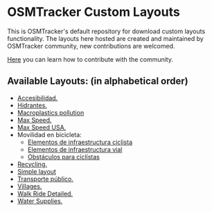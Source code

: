 # OSMTracker Custom Layouts

This is OSMTracker's default repository for download custom layouts functionality. The layouts here hosted are created and maintained by OSMTracker community, new contributions are welcomed.

[Here](https://github.com/labexp/osmtracker-android-layouts/wiki) you can learn how to contribute with the community.



## Available Layouts: (in alphabetical order)
+ [Accesibilidad.](https://github.com/labexp/osmtracker-android-layouts/blob/master/layouts/accesibilidad/README.md)
+ [Hidrantes.](https://github.com/labexp/osmtracker-android-layouts/blob/master/layouts/hidrantes/README.md)
+ [Macroplastics pollution](https://github.com/labexp/osmtracker-android-layouts/blob/master/layouts/macroplastics_pollution/README.md)
+ [Max Speed.](https://github.com/labexp/osmtracker-android-layouts/blob/master/layouts/maxspeed/README.md)
+ [Max Speed USA.](https://github.com/labexp/osmtracker-android-layouts/blob/master/layouts/maxspeed_usa/README.md)
+ Movilidad en bicicleta:
  + [Elementos de infraestructura ciclista](https://github.com/labexp/osmtracker-android-layouts/blob/master/layouts/infraestructura_ciclista/README.md)
  + [Elementos de infraestructura vial](https://github.com/labexp/osmtracker-android-layouts/blob/master/layouts/infraestructura_vial/README.md)
  + [Obstáculos para ciclístas](https://github.com/labexp/osmtracker-android-layouts/blob/master/layouts/obstáculos_para_ciclístas/README.md)
+ [Recycling.](https://github.com/labexp/osmtracker-android-layouts/blob/master/layouts/recycling/README.md)
+ [Simple layout](https://github.com/labexp/osmtracker-android-layouts/blob/master/layouts/simple/README.md)
+ [Transporte público.](https://github.com/labexp/osmtracker-android-layouts/blob/master/layouts/transporte_publico/README.md)
+ [Villages.](https://github.com/labexp/osmtracker-android-layouts/blob/master/layouts/villages/README.md)
+ [Walk Ride Detailed.](https://github.com/Nick-Tallguy/osmtracker-android-layouts/blob/master/layouts/walk_ride_detailed/readme.md)
+ [Water Supplies.](https://github.com/labexp/osmtracker-android-layouts/blob/master/layouts/water_supply/README.md)

